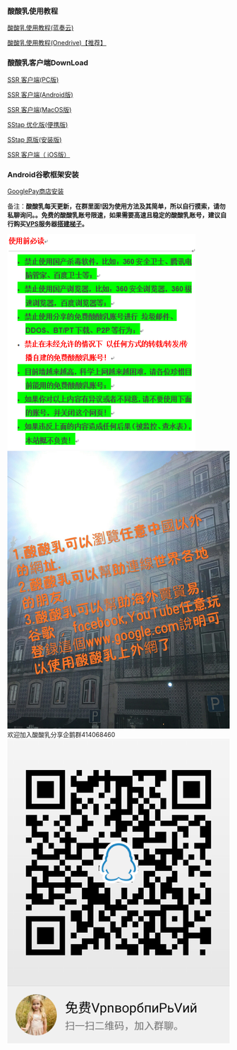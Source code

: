 ### 酸酸乳使用教程
[酸酸乳使用教程(蓝奏云)](https://www.lanzous.com/b258733)

[酸酸乳使用教程(Onedrive)【推荐】](https://1drv.ms/f/s!AmWIHMwCirfbc415hslnRCrXp5s)

### 酸酸乳客户端DownLoad
[SSR 客户端(PC版)](https://www.lanzous.com/i73z5mh
)

[SSR 客户端(Android版)](https://www.lanzous.com/i131n0d
)

[SSR 客户端(MacOS版)](https://dlc.ssrshare.xyz/list/32584/)

[SStap 优化版(便携版)](https://dlc.ssrshare.xyz/sstap_Modified/)

[SStap 原版(安装版)](https://dlc.ssrshare.xyz/list/32586/)

[SSR 客户端（ iOS版）](https://www.lanzous.com/i131n6j
)

### Android谷歌框架安装
[GooglePay商店安装](https://www.lanzous.com/b385143/)

备注：**酸酸乳每天更新，在群里面!因为使用方法及其简单，所以自行摸索，请勿私聊询问。。免费的酸酸乳账号限速，如果需要高速且稳定的酸酸乳账号，建议自行购买[VPS](https://my.vultr.com/billing/)服务器[搭建梯子](https://github.com/woshijiuge2018/-2/tree/master)。**

![](https://github.com/woshijiuge2018/hello-world/blob/master/%E9%85%B8%E9%85%B8%E4%B9%B3%E4%BD%BF%E7%94%A8%E5%89%8D%E9%A1%BB%E7%9F%A5.png)
![](https://github.com/woshijiuge2018/hello-world/blob/master/%E9%85%B8%E9%85%B8%E4%B9%B3%E5%A6%82%E4%BD%95%E5%B8%A6%E4%BD%A0%E7%95%85%E6%B8%B8%E4%B8%96%E7%95%8C(1).jpg)
欢迎加入酸酸乳分享企鹅群414068460
![](https://github.com/woshijiuge2018/hello-world/blob/master/QQ%E5%9B%BE%E7%89%8720180922203818.png)
